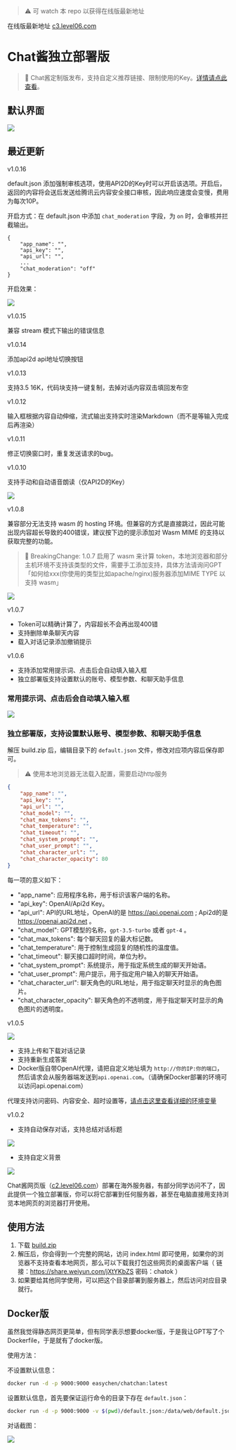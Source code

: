 > ⚠️ 可 watch 本 repo 以获得在线版最新地址

在线版最新地址 [c3.level06.com](https://c3.level06.com)

# Chat酱独立部署版

> 🎈 Chat酱定制版发布，支持自定义推荐链接、限制使用的Key。[详情请点此查看](https://a.ftqq.com/2023/04/24/chatyou-custom-platform/)。

## 默认界面

![](images/20230404174420.png)

## 最近更新

v1.0.16

default.json 添加强制审核选项，使用API2D的Key时可以开启该选项。开启后，返回的内容将会送后发送给腾讯云内容安全接口审核，因此响应速度会变慢，费用为每次10P。

开启方式：在 default.json 中添加 `chat_moderation` 字段，为 `on` 时，会审核并拦截输出。

```
{
    "app_name": "",
    "api_key": "",
    "api_url": "",
    ...
    "chat_moderation": "off"
}
```

开启效果：

![](images/20230704232037.png)

v1.0.15

兼容 stream 模式下输出的错误信息

v1.0.14

添加api2d api地址切换按钮

v1.0.13

支持3.5 16K，代码块支持一键复制，去掉对话内容双击填回发布空

v1.0.12 

输入框根据内容自动伸缩，流式输出支持实时渲染Markdown（而不是等输入完成后再渲染）

v1.0.11

修正切换窗口时，重复发送请求的bug。

v1.0.10

支持手动和自动语音朗读（仅API2D的Key）

![](images/20230504102347.png)

v1.0.8

兼容部分无法支持 wasm 的 hosting 环境。但兼容的方式是直接跳过，因此可能出现内容超长导致的400错误，建议按下边的提示添加对 Wasm MIME 的支持以获取完整的功能。


> 🚒 BreakingChange: 1.0.7 启用了 wasm 来计算 token，本地浏览器和部分主机环境不支持该类型的文件，需要手工添加支持，具体方法请询问GPT「如何给xxx(你使用的类型比如apache/nginx)服务器添加MIME TYPE 以支持 wasm」

![](images/20230420105053.png)

v1.0.7

- Token可以精确计算了，内容超长不会再出现400错
- 支持删除单条聊天内容
- 载入对话记录添加撤销提示

v1.0.6 

- 支持添加常用提示词、点击后会自动填入输入框
- 独立部署版支持设置默认的账号、模型参数、和聊天助手信息

### 常用提示词、点击后会自动填入输入框

![](images/20230413115647.png)

### 独立部署版，支持设置默认账号、模型参数、和聊天助手信息

解压 build.zip 后，编辑目录下的 `default.json` 文件，修改对应项内容后保存即可。

> ⚠️ 使用本地浏览器无法载入配置，需要启动http服务

```json
{
    "app_name": "",
    "api_key": "",
    "api_url": "",
    "chat_model": "",
    "chat_max_tokens": "",
    "chat_temperature": "",
    "chat_timeout": "",
    "chat_system_prompt": "",
    "chat_user_prompt": "",
    "chat_character_url": "",
    "chat_character_opacity": 80
}
```
每一项的意义如下：

- "app_name": 应用程序名称，用于标识该客户端的名称。
- "api_key": OpenAI/Api2d Key。
- "api_url": API的URL地址，OpenAI的是 https://api.openai.com ; Api2d的是 https://openai.api2d.net 。
- "chat_model": GPT模型的名称，`gpt-3.5-turbo` 或者 `gpt-4` 。
- "chat_max_tokens": 每个聊天回复的最大标记数。
- "chat_temperature": 用于控制生成回复的随机性的温度值。
- "chat_timeout": 聊天接口超时时间，单位为秒。
- "chat_system_prompt": 系统提示，用于指定系统生成的聊天开始语。
- "chat_user_prompt": 用户提示，用于指定用户输入的聊天开始语。
- "chat_character_url": 聊天角色的URL地址，用于指定聊天时显示的角色图片。
- "chat_character_opacity": 聊天角色的不透明度，用于指定聊天时显示的角色图片的透明度。


v1.0.5 

![](images/20230408130332.png)

- 支持上传和下载对话记录
- 支持重新生成答案
- Docker版自带OpenAI代理，请把自定义地址填为 `http://你的IP:你的端口`，然后请求会从服务器端发送到`api.openai.com`。（请确保Docker部署的环境可以访问api.openai.com）

代理支持访问密码、内容安全、超时设置等，[请点击这里查看详细的环境变量](https://github.com/easychen/openai-api-proxy)


v1.0.2 

- 支持自动保存对话，支持总结对话标题

![](images/20230404174121.png)

- 支持自定义背景

![](images/20230404174028.png)


Chat酱网页版（[c2.level06.com](https://c2.level06.com)）部署在海外服务器，有部分同学访问不了，因此提供一个独立部署版，你可以将它部署到任何服务器，甚至在电脑直接用支持浏览本地网页的浏览器打开使用。

## 使用方法

1. 下载 [build.zip](./build.zip) 
1. 解压后，你会得到一个完整的网站，访问 index.html 即可使用，如果你的浏览器不支持查看本地网页，那么可以下载我打包这些网页的桌面客户端（ 链接：https://share.weiyun.com/jXtYKbZS 密码：chatok ）
1. 如果要给其他同学使用，可以把这个目录部署到服务器上，然后访问对应目录就行。

## Docker版

虽然我觉得静态网页更简单，但有同学表示想要docker版，于是我让GPT写了个Dockerfile，于是就有了docker版。

使用方法：

不设置默认信息：

```bash
docker run -d -p 9000:9000 easychen/chatchan:latest
```

设置默认信息，首先要保证运行命令的目录下存在 `default.json`：
```bash
docker run -d -p 9000:9000 -v $(pwd)/default.json:/data/web/default.json easychen/chatchan:latest
```

对话截图：

![](images/20230406173224.png)

